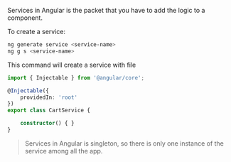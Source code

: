 Services in Angular is the packet that you have to add the logic to a component.

To create a service:
``` bash
ng generate service <service-name>
ng g s <service-name>
```

This command will create a service with file

``` ts
import { Injectable } from '@angular/core';

@Injectable({
	providedIn: 'root'
})
export class CartService {

	constructor() { }
}
```


> Services in Angular is singleton, so there is only one instance of the service among all the app.